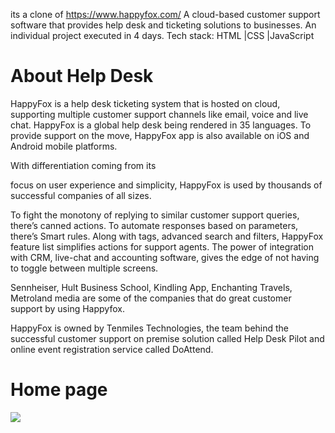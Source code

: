 
its a clone of https://www.happyfox.com/
A cloud-based customer support software that provides help
desk and ticketing solutions to businesses.
An individual project executed in 4 days.
Tech stack: HTML |CSS |JavaScript
<h1>About Help Desk</h1>
HappyFox is a help desk ticketing system that is hosted on cloud, supporting multiple customer support channels like email, voice and live chat. HappyFox is a global help desk being rendered in 35 languages. To provide support on the move, HappyFox app is also available on iOS and Android mobile platforms.

With differentiation coming from its

focus on user experience and simplicity, HappyFox is used by thousands of successful companies of all sizes.

To fight the monotony of replying to similar customer support queries, there’s canned actions. To automate responses based on parameters, there’s Smart rules. Along with tags, advanced search and filters, HappyFox feature list simplifies actions for support agents. The power of integration with CRM, live-chat and accounting software, gives the edge of not having to toggle between multiple screens.

Sennheiser, Hult Business School, Kindling App, Enchanting Travels, Metroland media are some of the companies that do great customer support by using Happyfox.

HappyFox is owned by Tenmiles Technologies, the team behind the successful customer support on premise solution called Help Desk Pilot and online event registration service called DoAttend.
<h1>Home page </h1>
<img src="https://marketingplayer.com/wp-content/uploads/2022/02/1643895907-4." />
